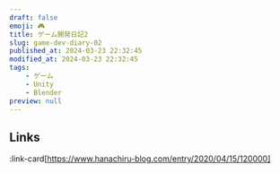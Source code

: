 ```yaml
---
draft: false
emoji: 🎮
title: ゲーム開発日記2
slug: game-dev-diary-02
published_at: 2024-03-23 22:32:45
modified_at: 2024-03-23 22:32:45
tags:
    - ゲーム
    - Unity
    - Blender
preview: null
---
```


## Links

:link-card[https://www.hanachiru-blog.com/entry/2020/04/15/120000]
